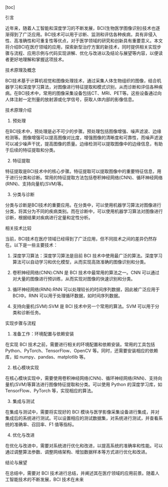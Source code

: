 
[toc]                    
                
                
引言

近年来，随着人工智能和深度学习的不断发展，BCI(生物医学图像识别)技术也逐渐得到了广泛应用。BCI技术可以用于诊断、监测和评估各种疾病，具有非侵入性、高准确性和可重复性等优点，对于医学领域的研究和创新具有重要意义。本文将介绍BCI在医疗领域的应用，探索新型治疗方案的新技术，同时提供相关实现步骤与流程、应用示例与代码实现讲解、优化与改进以及结论与展望等内容，以便读者更好地理解和掌握这项技术。

技术原理及概念

BCI技术基于计算机视觉和图像处理技术，通过采集人体生物组织的图像，结合机器学习和深度学习算法，对图像进行特征提取和模式识别，从而诊断和评估各种疾病。在BCI技术中，常用的图像采集设备包括CT、MRI、PET等。这些设备通过向人体注射一定剂量的放射源或化学信号，获取人体内部的影像信息。

技术原理介绍

1. 预处理

在BCI技术中，预处理是必不可少的步骤。预处理包括图像增强、噪声滤波、边缘检测等。图像增强可以提高图像对比度，增强图像的清晰度和可靠性，而噪声滤波可以减少噪声干扰，提高图像的质量。边缘检测可以提取图像中的边缘信息，有助于后续的特征提取和分类。

2. 特征提取

特征提取是BCI技术中的核心步骤。特征提取可以提取图像中的重要特征信息，用于进行分类和诊断。常用的特征提取方法包括卷积神经网络(CNN)、循环神经网络(RNN)、支持向量机(SVM)等。

3. 分类与诊断

分类与诊断是BCI技术的重要应用。在分类中，可以使用机器学习算法对图像进行分类，将其分为不同的疾病类别。而在诊断中，可以使用机器学习算法对图像进行诊断，根据结果对疾病进行定量和定性分析。

相关技术比较

当前，BCI技术在医疗领域已经得到了广泛应用，但不同技术之间的差异仍然存在。以下是一些主要技术：

1. 深度学习算法：深度学习算法是目前 BCI 技术中使用最广泛的算法。深度学习算法可以自动学习和优化模型，从而实现高效准确的图像识别和分类。

2. 卷积神经网络(CNN):CNN 是 BCI 技术中最常用的算法之一。CNN 可以通过对大量的图像进行预训练，从而实现对图像的快速识别和分类。

3. 循环神经网络(RNN):RNN 可以处理较长的时间序列数据，因此被广泛应用于BCI中。RNN 可以用于处理循环数据，如时间序列数据。

4. 支持向量机(SVM):SVM 是 BCI 技术中另一个常用的算法。SVM 可以用于分类和诊断任务。

实现步骤与流程

1. 准备工作：环境配置与依赖安装

在实现 BCI 技术之前，需要进行相关的环境配置和依赖安装。常用的工具包括 Python、PyTorch、TensorFlow、OpenCV 等。同时，还需要安装相应的依赖库，如 numpy、pandas、matplotlib 等。

2. 核心模块实现

在核心模块实现中，需要使用卷积神经网络(CNN)、循环神经网络(RNN)、支持向量机(SVM)等算法进行图像特征提取和分类。可以使用 Python 的深度学习库，如 TensorFlow、PyTorch 等，实现相应的算法。

3. 集成与测试

在集成与测试中，需要将实现好的 BCI 模块与医学影像采集设备进行集成，并对集成后的系统进行测试。可以设置相应的测试数据集，对系统进行测试，并查看系统的准确率、召回率、F1 值等指标。

4. 优化与改进

在优化与改进中，需要对系统进行优化和改进，以提高系统的准确率和性能。可以通过调整算法参数、调整网络架构、增加数据样本等方式进行优化和改进。

结论与展望

在总结中，需要对 BCI 技术进行总结，并阐述其在医疗领域的应用前景。随着人工智能技术的不断发展，BCI 技术在未来

